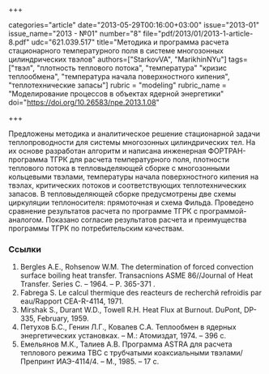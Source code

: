 +++

categories="article"
date="2013-05-29T00:16:00+03:00"
issue="2013-01"
issue_name="2013 - №01"
number="8"
file="pdf/2013/01/2013-1-article-8.pdf"
udc="621.039.517"
title="Методика и программа расчета стационарного температурного поля в системе многозонных цилиндрических твэлов"
authors=["StarkovVA", "MarikhinNYu"]
tags=["твэл", "плотность теплового потока", "температура" "кризис теплообмена", "температура начала поверхностного кипения", "теплотехнические запасы"]
rubric = "modeling"
rubric_name = "Моделирование процессов в объектах ядерной энергетики"
doi="https://doi.org/10.26583/npe.2013.1.08"

+++

Предложены методика и аналитическое решение стационарной задачи теплопроводности для системы многозонных цилиндрических тел. На их основе разработан алгоритм и написана инженерная ФОРТРАН-программа ТГРК для расчета температурного поля, плотности теплового потока в тепловыделяющей сборке с многозонными кольцевыми твэлами, температуры начала поверхностного кипения на твэлах, критических потоков и соответствующих теплотехнических запасов. В тепловыделяющей сборке предусмотрены две схемы циркуляции теплоносителя: прямоточная и схема Фильда. Проведено сравнение результатов расчета по программе ТГРК с программой-аналогом. Показано согласие результатов расчета и преимущества программы ТГРК по потребительским качествам.

### Ссылки

1. Bergles A.E., Rohsenow W.M. The determination of forced convection surface boiling heat transfer. Transacnions ASME 86//Journal of Heat Transfer. Series C. – 1964. – Р. 365-371 .
2. Fabrega S. Le calcul thermique des reacteurs de recherchй refroidis par eau/Rapport CEA-R-4114, 1971.
3. Mirshak S., Durant W.D., Towell R.H. Heat Flux at Burnout. DuPont, DP-335, February, 1959.
4. Петухов Б.С., Генин Л.Г., Ковалев С.А. Теплообмен в ядерных энергетических установках. – М.: Атомиздат, 1974. – 396 c.
5. Емельянов М.К., Талиев А.В. Программа ASTRA для расчета теплового режима ТВС с трубчатыми коаксиальными твэлами/Препринт ИАЭ-4114/4. – М., 1985. – 17 c.
